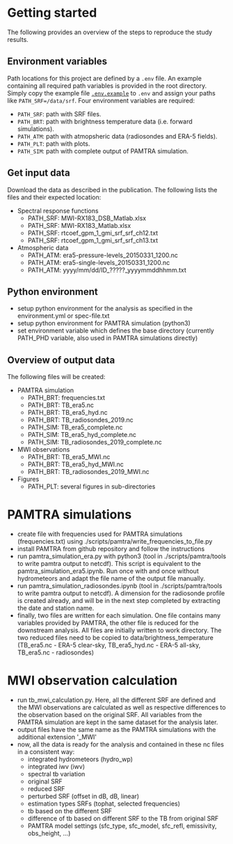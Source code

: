 # Getting started
The following provides an overview of the steps to reproduce the study results. 

## Environment variables
Path locations for this project are defined by a `.env` file. An example
containing all required path variables is provided in the root directory.
Simply copy the example file [`.env.example`](../.env.example) to `.env` and assign your paths
like `PATH_SRF=/data/srf`. Four environment variables are required:
- `PATH_SRF`: path with SRF files.
- `PATH_BRT`: path with brightness temperature data (i.e. forward simulations).
- `PATH_ATM`: path with atmopsheric data (radiosondes and ERA-5 fields).
- `PATH_PLT`: path with plots.
- `PATH_SIM`: path with complete output of PAMTRA simulation.

## Get input data
Download the data as described in the publication. The following lists the files 
and their expected location:
- Spectral response functions
    - PATH_SRF: MWI-RX183_DSB_Matlab.xlsx
    - PATH_SRF: MWI-RX183_Matlab.xlsx
    - PATH_SRF: rtcoef_gpm_1_gmi_srf_srf_ch12.txt
    - PATH_SRF: rtcoef_gpm_1_gmi_srf_srf_ch13.txt
- Atmospheric data
    - PATH_ATM: era5-pressure-levels_20150331_1200.nc
    - PATH_ATM: era5-single-levels_20150331_1200.nc
    - PATH_ATM: yyyy/mm/dd/ID_?????_yyyymmddhhmm.txt

## Python environment
- setup python environment for the analysis as specified in the environment.yml 
  or spec-file.txt
- setup python environment for PAMTRA simulation (python3)
- set environment variable which defines the base directory (currently PATH_PHD 
  variable, also used in PAMTRA simulations directly)

## Overview of output data
The following files will be created:
- PAMTRA simulation
    - PATH_BRT: frequencies.txt
    - PATH_BRT: TB_era5.nc
    - PATH_BRT: TB_era5_hyd.nc
    - PATH_BRT: TB_radiosondes_2019.nc
    - PATH_SIM: TB_era5_complete.nc
    - PATH_SIM: TB_era5_hyd_complete.nc
    - PATH_SIM: TB_radiosondes_2019_complete.nc
- MWI observations
    - PATH_BRT: TB_era5_MWI.nc
    - PATH_BRT: TB_era5_hyd_MWI.nc
    - PATH_BRT: TB_radiosondes_2019_MWI.nc
- Figures
    - PATH_PLT: several figures in sub-directories

# PAMTRA simulations
- create file with frequencies used for PAMTRA simulations (frequencies.txt) 
  using ./scripts/pamtra/write_frequencies_to_file.py
- install PAMTRA from github repository and follow the instructions
- run pamtra_simulation_era.py with python3 (tool in ./scripts/pamtra/tools to
  write pamtra output to netcdf). This 
  script is equivalent to the pamtra_simulation_era5.ipynb. Run once with and 
  once without hydrometeors and adapt the file name of the output file manually.
- run pamtra_simulation_radiosondes.ipynb (tool in ./scripts/pamtra/tools to
  write pamtra output to netcdf). A dimension for the 
  radiosonde profile is created already, and will be in the next step completed 
  by extracting the date and station name.
- finally, two files are written for each simulation. One file contains many 
  variables provided by PAMTRA, the other file is reduced for the downstream 
  analysis. All files are initially written to work directory. The two reduced 
  files need to be copied to data/brightness_temperature (TB_era5.nc - ERA-5 
  clear-sky, TB_era5_hyd.nc - ERA-5 all-sky, TB_era5.nc - radiosondes)

# MWI observation calculation
- run tb_mwi_calculation.py. Here, all the different SRF are defined and the MWI 
  observations are calculated as well as respective differences to the 
  observation based on the original SRF. All variables from the PAMTRA 
  simulation are kept in the same dataset for the analysis later.
- output files have the same name as the PAMTRA simulations with the additional 
  extension '_MWI'
- now, all the data is ready for the analysis and contained in these nc files in 
  a consistent way:
  - integrated hydrometeors (hydro_wp)
  - integrated iwv (iwv)
  - spectral tb variation
  - original SRF
  - reduced SRF
  - perturbed SRF (offset in dB, dB, linear)
  - estimation types SRFs (tophat, selected frequencies)
  - tb based on the different SRF
  - difference of tb based on different SRF to the TB from original SRF
  - PAMTRA model settings (sfc_type, sfc_model, sfc_refl, emissivity, 
    obs_height, ...)

